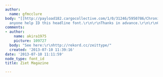 ```yaml
---
author:
  name: gfmcclure
body: "[[http://payload182.cargocollective.com/1/0/31246/5950786/Chronik-Fotos%20%20Facebook_905.png]]\r\n\r\nCan
  anyone help ID this headline font.\r\n\r\nThanks in advance.\r\n\r\nGeorge"
comments:
- author:
    name: akira1975
    picture: 109727
  body: "See here:\r\nhttp://rekord.cc/zeittype/"
  created: '2013-07-10 11:39:16'
date: '2013-07-10 11:11:59'
node_type: font_id
title: Ziet Magazine

---
```

